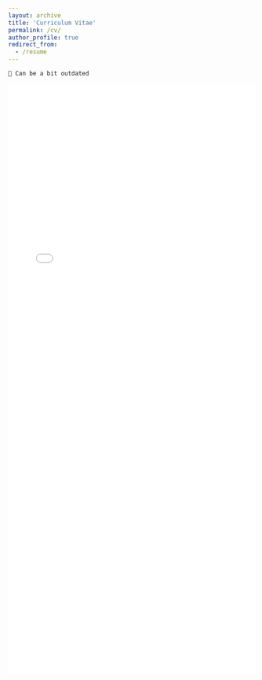 ```yaml
---
layout: archive
title: 'Curriculum Vitae'
permalink: /cv/
author_profile: true
redirect_from:
  - /resume
---
```

``
📝 Can be a bit outdated
``

<!-- <embed src="../files/CV_20231226.pdf" type="application/pdf" width="100%" height="800px" /> -->
<iframe src="../files/cv_20250928.pdf" title="example" width="100%" height="1200" frameborder="0"></iframe>
<!--
<iframe>
  <a href="../files/cv_20250928.pdf" target="example" width="100%" height="1200" frameborder="0"></a>
</iframe>
-->

